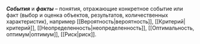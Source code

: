 ***События*** и ***факты*** – понятия, отражающие конкретное событие или факт (выбор и оценка объектов, результатов, количественных характеристик), например [[Вероятность|вероятность]], [[Критерий|критерий]], [[Неопределенность|неопределенность]], [[Оптимальность, оптимум|оптимум]], [[Риск|риск]].